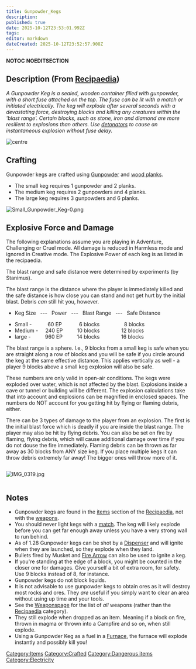 ```yaml
---
title: Gunpowder_Kegs
description: 
published: true
date: 2025-10-12T23:53:01.992Z
tags: 
editor: markdown
dateCreated: 2025-10-12T23:52:57.908Z
---
```


__NOTOC__ __NOEDITSECTION__

## Description (From [Recipaedia](.. "wikilink"))

*A Gunpowder Keg is a sealed, wooden container filled with gunpowder,
with a short fuse attached on the top. The fuse can be lit with a match
or initiated electrically. The keg will explode after several seconds
with a devastating force, destroying blocks and killing any creatures
within the 'blast range'. Certain blocks, such as stone, iron and
diamond are more resilient to explosions than others. Use
[detonators](../Electrics/Electric_Detonator.md "wikilink") to cause an instantaneous
explosion without fuse delay.*

![centre](Player_with_Keg.png "centre")

## Crafting

Gunpowder kegs are crafted using [Gunpowder](Gunpowder.md "wikilink") and
[wood planks](../Construction/Planks.md "wikilink").

  - The small keg requires 1 gunpowder and 2 planks.
  - The medium keg requires 2 gunpowders and 4 planks.
  - The large keg requires 3 gunpowders and 6 planks.

![Small_Gunpowder_Keg-0.png](Small_Gunpowder_Keg-0.png
"Small_Gunpowder_Keg-0.png")

## Explosive Force and Damage

The following explanations assume you are playing in Adventure,
Challenging or Cruel mode. All damage is reduced in Harmless mode and
ignored in Creative mode. The Explosive Power of each keg is as listed
in the recipaedia.

The blast range and safe distance were determined by experiments (by
Stanimus).

<span textsize="12">The blast range is the distance where the player is
immediately killed and the safe distance is how close you can stand and
not get hurt by the initial blast. </span>Debris *can* still hit you,
however.

  -
    Keg Size   ---   Power   ---   Blast Range   ---   Safe Distance

<!-- end list -->

  - Small -           60 EP            6 blocks                 8 blocks
  - Medium -     240 EP          10 blocks               12 blocks
  - large -          960 EP          14 blocks               16 blocks

The blast range is a sphere. I.e., 9 blocks from a small keg is safe
when you are straight along a row of blocks and you will be safe if you
circle around the keg at the same effective distance. This applies
vertically as well - a player 9 blocks above a small keg explosion will
also be safe.

<span textsize="12">These numbers are only valid in open-air conditions.
The kegs were exploded over water, which is not affected by the blast.
Explosions inside a cave or tunnel or building will be different. The
explosion calculations take that into account and explosions can be
magnified in enclosed spaces.</span> The numbers do NOT account for you
getting hit by flying or flaming debris, either.

There can be 3 types of damage to the player from an explosion. The
first is the initial blast force which is deadly if you are inside the
blast range. The player may also be hit by flying debris. You can also
be set on fire by flaming, flying debris, which will cause additional
damage over time if you do not douse the fire immediately. Flaming
debris can be thrown as far away as 30 blocks from ANY size keg. If you
place multiple kegs it can throw debris extremely far away\! The bigger
ones will throw more of it.

<div style="overflow:hidden">

![IMG_0319.jpg](IMG_0319.jpg "IMG_0319.jpg")

</div>

## Notes

  - Gunpowder kegs are found in the [items](:Category:Items "wikilink")
    section of the [Recipaedia](.. "wikilink"), not with the
    [weapons](:Category:Weapons "wikilink").
  - You should never light kegs with a [match](match "wikilink"). The
    keg will likely explode before you can get far enough away unless
    you have a very strong wall to run behind.
  - As of 1.28 Gunpowder kegs can be shot by a
    [Dispenser](Dispenser "wikilink") and will ignite when they are
    launched, so they explode when they land.
  - Bullets fired by Musket and [Fire Arrow](../Weapons/Fire_Arrow.md "wikilink") can
    also be used to ignite a keg.
  - If you're standing at the edge of a block, you might be counted in
    the closer one for damages. Give yourself a bit of extra room, for
    safety. Use 9 blocks instead of 8, for instance.
  - Gunpowder kegs do not block liquids.
  - It is not advisable to use gunpowder kegs to obtain ores as it will
    destroy most rocks and ores. They *are* useful if you simply want to
    clear an area without using up time and your tools.
  - See the [Weaponspage](Weapons "wikilink") for the list of *all*
    weapons (rather than the [Recipaedia](.. "wikilink")
    category).
  - They still explode when dropped as an item. Meaning if a block on
    fire, thrown in magma or thrown into a Campfire and so on, when
    still explode.
  - Using a Gunpowder Keg as a fuel in a [Furnace](Furnace "wikilink"),
    the furnace will explode instantly and possibly kill you\!

[Category:Items](Category:Items "wikilink")
[Category:Crafted](Category:Crafted "wikilink") [Category:Dangerous
items](Category:Dangerous_items "wikilink")
[Category:Electricity](Category:Electricity "wikilink")